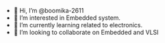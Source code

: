 - 👋 Hi, I’m @boomika-2611
- 👀 I’m interested in Embedded system.
- 🌱 I’m currently learning related to electronics.
- 💞️ I’m looking to collaborate on Embedded and VLSI
  

<!---
boomika-2611/boomika-2611 is a ✨ special ✨ repository because its `README.md` (this file) appears on your GitHub profile.
You can click the Preview link to take a look at your changes.
--->
